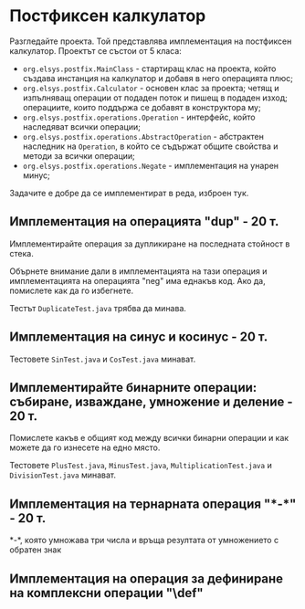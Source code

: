 # Постфиксен калкулатор

Разгледайте проекта. Той представлява имплементация на постфиксен калкулатор. Проектът се състои от 5 класа:
 - `org.elsys.postfix.MainClass` - стартиращ клас на проекта, който създава инстанция на калкулатор и добавя в него операцията плюс;
 - `org.elsys.postfix.Calculator` - основен клас за проекта; четящ и изпълняващ операции от подаден поток и пишещ в подаден изход; операциите, които поддържа се добавят в конструктора му;
 - `org.elsys.postfix.operations.Operation` - интерфейс, който наследяват всички операции;
 - `org.elsys.postfix.operations.AbstractOperation` - абстрактен наследник на `Operation`, в който се съдържат общите свойства и методи за всички операции;
 - `org.elsys.postfix.operations.Negate` - имплементация на унарен минус;

Задачите е добре да се имплементират в реда, изброен тук.

## Имплементация на операцията "dup" - 20 т.

Имплементирайте операция за дупликиране на последната стойност в стека.

Обърнете внимание дали в имплементацията на тази операция и имплементацията на операцията "neg" има еднакъв код. Ако да, помислете как да го избегнете.

Тестът `DuplicateTest.java` трябва да минава.

## Имплементация на синус и косинус - 20 т.

Тестовете `SinTest.java` и `CosTest.java` минават.

## Имплементирайте бинарните операции: събиране, изваждане, умножение и деление - 20 т.

Помислете какъв е общият код между всички бинарни операции и как можете да го изнесете на едно място.

Тестовете `PlusTest.java`, `MinusTest.java`, `MultiplicationTest.java` и `DivisionTest.java` минават.

## Имплементация на тернарната операция "\*-\*" - 20 т.

\*-\*, която умножава три числа и връща резултата от умножението с обратен знак

## Имплементация на операция за дефиниране на комплексни операции "\\def"